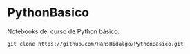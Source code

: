 # PythonBasico
Notebooks del curso de Python básico.

```
git clone https://github.com/HansHidalgo/PythonBasico.git
```
